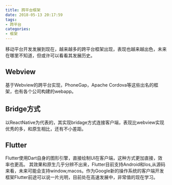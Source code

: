 ```yaml
---
title: 跨平台框架
date: 2018-05-13 20:17:59
tags: 
- 跨平台
categories:
- 框架
---
```


移动平台开发发展到现在，越来越多的跨平台框架出现，表现也越来越出色，未来在哪里不知道，但或许可以看看其发展历史。
<!--more-->
## Webview

基于Webview的跨平台实现，PhoneGap，Apache Cordova等这些出名的框架，也有各个公司构建的webapp。

## Bridge方式

以ReactNative为代表的，其实现bridage方式连接客户端，表现比webview实现优秀的多，和原生相比，还有不小差距。

## Flutter 

Flutter使用Dart自身的图形引擎，直接绘制UI在客户端，这种方式更加直接，效率也更高。 其效果和原生几乎分辨不出来，Flutter目前支持Android和Ios,从源码来看，未来可能会支持window,macos。作为Google新的操作系统的客户端开发框架Flutter前途可以说一片光明，目前处在高速发展中，非常值的现在学习。

